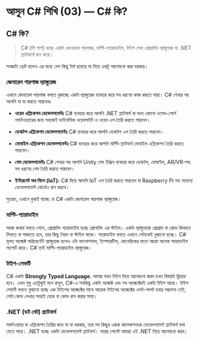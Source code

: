 # আসুন C# শিখি (03) — C# কি?


## C# কি?

> C# (সি শার্প) হচ্ছে একটা জেনারেল পারপাজ, মাল্টি-প্যারাডাইম, টাইপ সেফ প্রোগ্রামিং ল্যাঙ্গুয়েজ যা .NET প্ল্যাটফর্মে রান করে।

সংজ্ঞাটা ছোট হলেও এর মধ্যে বেশ কিছু টার্ম রয়েছে যা নিয়ে একটু আলোচনা করা দরকার।

### জেনারেল পারপাজ ল্যাঙ্গুয়েজ

এখানে জেনারেল পারপাজ বলতে বুঝাচ্ছে একটা ল্যাঙ্গুয়েজ ব্যবহার করে সব ধরণের কাজ করতে পারা। C# শেখার পর আপনি যা যা করতে পারবেনঃ
 
  - **ওয়েব এপ্লিকেশন ডেভেলপমেন্টঃ** C# ব্যবহার করে আপনি .NET প্ল্যাটফর্ম বা অন্য কোনো ওপেন-সোর্স সফটওয়্যারের জন্য সহজেই ডাইনামিক ওয়েবসাইট ও ওয়েব এপ তৈরি করতে পারবেন।
 
  - **ডেস্কটপ এপ্লিকেশন ডেভেলপমেন্টঃ** C# ব্যবহার করে আপনি ডেস্কটপ এপ তৈরি করতে পারবেন।
  
  - **মোবাইল এপ্লিকেশন ডেভেলপমেন্টঃ** C# ব্যবহার করে আপনি মাল্টি-প্ল্যাটফর্ম মোবাইল এপ্লিকেশন তৈরি করতে পারবেন।
  
  - **গেম ডেভেলপমেন্টঃ** C# শেখার পর আপনি Unity গেম ইঞ্জিন ব্যবহার করে ডেস্কটপ, মোবাইল, AR/VR-সহ সব ধরণের গেম তৈরি করতে পারবেন।
  
  - **ইন্টারনেট অব থিংস (IoT):** C# দিয়ে আপনি IoT এপ তৈরি করতে পারবেন যা Raspberry Pi সহ অন্যান্য ডেভেলপমেন্ট বোর্ডেও রান করবে।
  
সুতরাং, এখানে বুঝাই যাচ্ছে যে C# একটা জেনারেল পারপাজ ল্যাঙ্গুয়েজ।

### মাল্টি-প্যারাডাইম

সহজ কথায় বলতে গেলে, প্রোগ্রামিং প্যারাডাইম হচ্ছে প্রোগামিং এর স্টাইল। একটা ল্যাঙ্গুয়েজে প্রোগ্রাম বা কোড কিভাবে লিখতে বা সাজাতে হবে, তার কিছু নিয়ম বা স্টাইল থাকে। প্যারাডাইম বলতে এখানে সেটাকেই বুঝানো হচ্ছে। C# মূলত অব্জেক্ট অরিয়েন্টেট ল্যাঙ্গুয়েজ হলেও এটা ফাংলাশনাল, ইম্পেরেটিভ, জেনেরিকের মতো আরো অনেক প্যারাডাইম সাপোর্ট করে। C# তাই মাল্টি-প্যারাডাইম ল্যাঙ্গুয়েজ।

### টাইপ-সেফটি

C# একটা **Strongly Typed Language**. আমরা যখন টাইপ নিয়ে আলোচনা করব তখন বিষয়টা ক্লিয়ার হবে। এখন শুধু এতটুকুই মনে রাখুন, C#-এ সবকিছু একটা অব্জেক্ট এবং সব অব্জেক্টেরই একটা টাইপ আছে। টাইপ সেফটি বলতে বুঝানো হচ্ছে এক টাইপের অব্জেক্টের সাথে আরেক টাইপের অব্জেক্টের ওলট-পালট হবার সম্ভাবনা নেই; সেটা কোড লেখার সময়ই হোক বা কোড রান করার সময়।

### .NET (ডট নেট) প্ল্যাটফর্ম

সফটওয়্যার বা এপ্লিকেশন তৈরির জন্য যা যা দরকার, তার সব কিছুর একক কালেকশনকে ডেভেলপমেন্ট প্ল্যাটফর্ম বলা যেতে পারে। .NET হচ্ছে একটা ডেভেলপমেন্ট প্ল্যাটফর্ম। পরের পোস্টে আমরা এই .NET নিয়ে আলোচনা করব।



